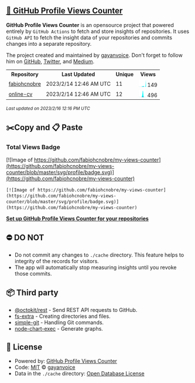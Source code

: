 ## [🚀 GitHub Profile Views Counter](https://github.com/gayanvoice/github-profile-views-counter)
**GitHub Profile Views Counter** is an opensource project that powered entirely by  `GitHub Actions` to fetch and store insights of repositories.
It uses `GitHub API` to fetch the insight data of your repositories and commits changes into a separate repository.

The project created and maintained by [gayanvoice](https://github.com/gayanvoice). Don't forget to follow him on [GitHub](https://github.com/gayanvoice), [Twitter](https://twitter.com/gayanvoice), and [Medium](https://gayanvoice.medium.com/).

<table>
	<tr>
		<th>
			Repository
		</th>
		<th>
			Last Updated
		</th>
		<th>
			Unique
		</th>
		<th>
			Views
		</th>
	</tr>
	<tr>
		<td>
			<a href="https://github.com/fabiohcnobre/my-views-counter/tree/master/readme/522970116/year.md">
				fabiohcnobre
			</a>
		</td>
		<td>
			2023/2/14 12:46 AM UTC
		</td>
		<td>
			11
		</td>
		<td>
			<img alt="Response time graph" src="https://github.com/fabiohcnobre/my-views-counter/raw/master/graph/522970116/small/year.png" height="20"> 149
		</td>
	</tr>
	<tr>
		<td>
			<a href="https://github.com/fabiohcnobre/my-views-counter/tree/master/readme/529720704/year.md">
				online-cv
			</a>
		</td>
		<td>
			2023/2/14 12:46 AM UTC
		</td>
		<td>
			12
		</td>
		<td>
			<img alt="Response time graph" src="https://github.com/fabiohcnobre/my-views-counter/raw/master/graph/529720704/small/year.png" height="20"> 496
		</td>
	</tr>
</table>

<small><i>Last updated on 2023/2/16 12:16 PM UTC</i></small>

## ✂️Copy and 📋 Paste
### Total Views Badge
[![Image of https://github.com/fabiohcnobre/my-views-counter](https://github.com/fabiohcnobre/my-views-counter/blob/master/svg/profile/badge.svg)](https://github.com/fabiohcnobre/my-views-counter)

```readme
[![Image of https://github.com/fabiohcnobre/my-views-counter](https://github.com/fabiohcnobre/my-views-counter/blob/master/svg/profile/badge.svg)](https://github.com/fabiohcnobre/my-views-counter)
```
[**Set up GitHub Profile Views Counter for your repositories**](https://github.com/gayanvoice/github-profile-views-counter)
## ⛔ DO NOT
- Do not commit any changes to `./cache` directory. This feature helps to integrity of the records for visitors.
- The app will automatically stop measuring insights until you revoke those commits.
## 📦 Third party

- [@octokit/rest](https://www.npmjs.com/package/@octokit/rest) - Send REST API requests to GitHub.
- [fs-extra](https://www.npmjs.com/package/fs-extra) - Creating directories and files.
- [simple-git](https://www.npmjs.com/package/simple-git) - Handling Git commands.
- [node-chart-exec](https://www.npmjs.com/package/node-chart-exec) - Generate graphs.
## 📄 License
- Powered by: [GitHub Profile Views Counter](https://github.com/gayanvoice/github-profile-views-counter)
- Code: [MIT](./LICENSE) © [gayanvoice](https://github.com/gayanvoice)
- Data in the `./cache` directory: [Open Database License](https://opendatacommons.org/licenses/odbl/1-0/)